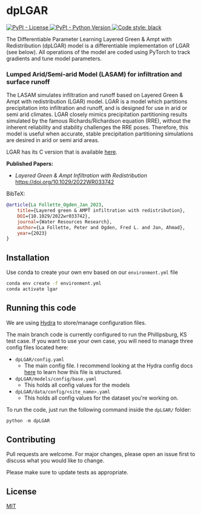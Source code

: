  <h1>dpLGAR</h1>

  <a href="#">
    <img src="https://img.shields.io/pypi/l/hydra-core" alt="PyPI - License" />
  </a>
  <a href="#">
    <img src="https://img.shields.io/pypi/pyversions/hydra-core" alt="PyPI - Python Version" />
  </a>
  <a href="https://github.com/psf/black">
    <img src="https://img.shields.io/badge/code%20style-black-000000.svg" alt="Code style: black" />
  </a>

The Differentiable Parameter Learning Layered Green & Ampt with Redistribution (dpLGAR) model is a 
differentiable implementation of LGAR (see below). All operations of the model are coded using PyTorch to track gradients
and tune model parameters. 
### Lumped Arid/Semi-arid Model (LASAM) for infiltration and surface runoff

The LASAM simulates infiltration and runoff based on Layered Green & Ampt with redistribution (LGAR) model. 
LGAR is a model which partitions precipitation into infiltration and runoff, 
and is designed for use in arid or semi arid climates. LGAR closely mimics precipitation partitioning results simulated 
by the famous Richards/Richardson equation (RRE), without the inherent reliability and stability challenges the RRE poses. 
Therefore, this model is useful when accurate, stable precipitation partitioning simulations are desired in arid or semi arid areas. 

LGAR has its C version that is available [here](https://github.com/NOAA-OWP/LGAR-C). 

**Published Papers:**
- _Layered Green & Ampt Infiltration with Redistribution_ https://doi.org/10.1029/2022WR033742

BibTeX:
```BibTeX
@article{La Follette_Ogden_Jan_2023, 
    title={Layered green & AMPT infiltration with redistribution},
    DOI={10.1029/2022wr033742}, 
    journal={Water Resources Research}, 
    author={La Follette, Peter and Ogden, Fred L. and Jan, Ahmad}, 
    year={2023}
} 
```
## Installation

Use conda to create your own env based on our `environment.yml` file
```bash
conda env create -f environment.yml
conda activate lgar
```

## Running this code

We are using [Hydra](https://github.com/facebookresearch/hydra) to store/manage configuration files. 

The main branch code is currently configured to run the Phillipsburg, KS
test case. If you want to use your own case, you will need to manage three config 
files located here:

- `dpLGAR/config.yaml`
  - The main config file. I recommend looking at the Hydra config docs [here](https://hydra.cc/docs/1.3/intro/)
  to learn how this file is structured. 
- `dpLGAR/models/config/base.yaml`
  - This holds all config values for the models
- `dpLGAR/data/config/<site_name>.yaml`
  - This holds all config values for the dataset you're working on.

To run the code, just run the following command inside the `dpLGAR/` folder:

```python
python -m dpLGAR
```

## Contributing

Pull requests are welcome. For major changes, please open an issue first
to discuss what you would like to change.

Please make sure to update tests as appropriate.

## License

[MIT](https://choosealicense.com/licenses/mit/)